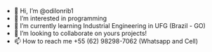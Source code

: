 - 👋 Hi, I’m @odilonrib1
- 👀 I’m interested in programming
- 🌱 I’m currently learning Industrial Engineering in UFG (Brazil - GO)
- 💞️ I’m looking to collaborate on yours projects!
- 📫 How to reach me +55 (62) 98298-7062 (Whatsapp and Cell)

<!---
odilonrib1/odilonrib1 is a ✨ special ✨ repository because its `README.md` (this file) appears on your GitHub profile.
You can click the Preview link to take a look at your changes.
--->
